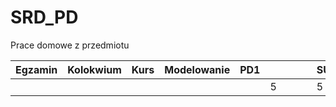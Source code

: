 # SRD_PD
Prace domowe z przedmiotu

|Egzamin   |Kolokwium   |Kurs   |Modelowanie   |PD1   |   |   |   |   |SUMA   |
|---|---|---|---|---|---|---|---|---|---|
|   |   |   |   |   | 5 |   |   |   | 5 |
